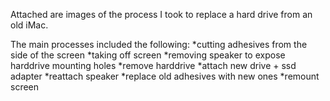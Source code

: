 Attached are images of the process I took to replace a hard drive from an old iMac.

The main processes included the following:
  *cutting adhesives from the side of the screen
  *taking off screen
  *removing speaker to expose harddrive mounting holes
  *remove harddrive
  *attach new drive + ssd adapter
  *reattach speaker
  *replace old adhesives with new ones
  *remount screen
